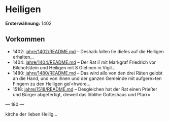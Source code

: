 # Heiligen

**Ersterwähnung:** 1402

## Vorkommen
- 1402: [jahre/1402/README.md](../jahre/1402/README.md) – Deshalb ſollen ſie dieſes auf die Heiligen erhalten...
- 1404: [jahre/1404/README.md](../jahre/1404/README.md) – Der Rat iſ mit Markgraf Friedrich vor Biſchofs\tein
und Heiligen mit 8 Gleſinen in Vigil...
- 1480: [jahre/1480/README.md](../jahre/1480/README.md) – Das wird alſo von den
drei Räten gelobt an die Hand, und von ihnen und der
ganzen Gemeinde mit aufgere>ten Fingern zu den Heiligen
geſ<hwore...
- 1518: [jahre/1518/README.md](../jahre/1518/README.md) – Desgleichen hat der Rat einen Prieſter und Bürger
abgefertigt, dieweil das löblihe Gotteshaus und Pfarr=


— 180 —

kirche der lieben Heilig...
